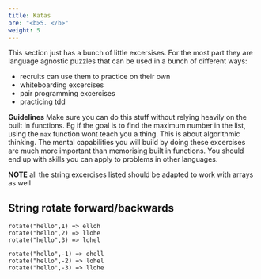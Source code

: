 ```yaml
---
title: Katas
pre: "<b>5. </b>"
weight: 5
---
```


This section just has a bunch of little excersises. For the most part they are language agnostic puzzles that can be used in a bunch of different ways:

- recruits can use them to practice on their own
- whiteboarding excercises
- pair programming excercises
- practicing tdd

**Guidelines**
Make sure you can do this stuff without relying heavily on the built in functions. Eg if the goal is to find the maximum number in the list, using the `max` function wont teach you a thing. This is about algorithmic thinking. The mental capabilities you will build by doing these excercises are much more important than memorising built in functions. You should end up with skills you can apply to problems in other languages.

**NOTE** all the string excercises listed should be adapted to work with arrays as well

## String rotate forward/backwards

```
rotate("hello",1) => elloh
rotate("hello",2) => llohe
rotate("hello",3) => lohel

rotate("hello",-1) => ohell
rotate("hello",-2) => lohel
rotate("hello",-3) => llohe
```